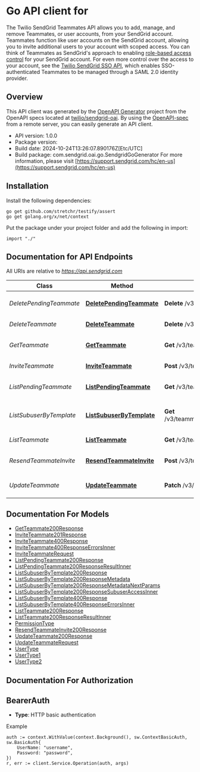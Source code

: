 # Go API client for 

The Twilio SendGrid Teammates API allows you to add, manage, and remove Teammates, or user accounts, from your SendGrid account. Teammates function like user accounts on the SendGrid account, allowing you to invite additional users to your account with scoped access. You can think of Teammates as SendGrid's approach to enabling [role-based access control](https://en.wikipedia.org/wiki/Role-based_access_control) for your SendGrid account. For even more control over the access to your account, see the [Twilio SendGrid SSO API](https://docs.sendgrid.com/api-reference/single-sign-on-teammates/), which enables SSO-authenticated Teammates to be managed through a SAML 2.0 identity provider.

## Overview
This API client was generated by the [OpenAPI Generator](https://openapi-generator.tech) project from the OpenAPI specs located at [twilio/sendgrid-oai](https://github.com/twilio/sendgrid-oai/tree/main/spec).  By using the [OpenAPI-spec](https://www.openapis.org/) from a remote server, you can easily generate an API client.

- API version: 1.0.0
- Package version: 
- Build date: 2024-10-24T13:26:07.890176Z[Etc/UTC]
- Build package: com.sendgrid.oai.go.SendgridGoGenerator
For more information, please visit [https://support.sendgrid.com/hc/en-us](https://support.sendgrid.com/hc/en-us)

## Installation

Install the following dependencies:

```shell
go get github.com/stretchr/testify/assert
go get golang.org/x/net/context
```

Put the package under your project folder and add the following in import:

```golang
import "./"
```

## Documentation for API Endpoints

All URIs are relative to *https://api.sendgrid.com*

Class | Method | HTTP request | Description
------------ | ------------- | ------------- | -------------
*DeletePendingTeammate* | [**DeletePendingTeammate**](docs/DeletePendingTeammate.md#deletependingteammate) | **Delete** /v3/teammates/pending/{Token} | Delete pending teammate
*DeleteTeammate* | [**DeleteTeammate**](docs/DeleteTeammate.md#deleteteammate) | **Delete** /v3/teammates/{Username} | Delete teammate
*GetTeammate* | [**GetTeammate**](docs/GetTeammate.md#getteammate) | **Get** /v3/teammates/{Username} | Retrieve specific teammate
*InviteTeammate* | [**InviteTeammate**](docs/InviteTeammate.md#inviteteammate) | **Post** /v3/teammates | Invite teammate
*ListPendingTeammate* | [**ListPendingTeammate**](docs/ListPendingTeammate.md#listpendingteammate) | **Get** /v3/teammates/pending | Retrieve all pending teammates
*ListSubuserByTemplate* | [**ListSubuserByTemplate**](docs/ListSubuserByTemplate.md#listsubuserbytemplate) | **Get** /v3/teammates/{TeammateName}/subuser_access | Get Teammate Subuser Access
*ListTeammate* | [**ListTeammate**](docs/ListTeammate.md#listteammate) | **Get** /v3/teammates | Retrieve all teammates
*ResendTeammateInvite* | [**ResendTeammateInvite**](docs/ResendTeammateInvite.md#resendteammateinvite) | **Post** /v3/teammates/pending/{Token}/resend | Resend teammate invite
*UpdateTeammate* | [**UpdateTeammate**](docs/UpdateTeammate.md#updateteammate) | **Patch** /v3/teammates/{Username} | Update teammate&#39;s permissions


## Documentation For Models

 - [GetTeammate200Response](GetTeammate200Response.md)
 - [InviteTeammate201Response](InviteTeammate201Response.md)
 - [InviteTeammate400Response](InviteTeammate400Response.md)
 - [InviteTeammate400ResponseErrorsInner](InviteTeammate400ResponseErrorsInner.md)
 - [InviteTeammateRequest](InviteTeammateRequest.md)
 - [ListPendingTeammate200Response](ListPendingTeammate200Response.md)
 - [ListPendingTeammate200ResponseResultInner](ListPendingTeammate200ResponseResultInner.md)
 - [ListSubuserByTemplate200Response](ListSubuserByTemplate200Response.md)
 - [ListSubuserByTemplate200ResponseMetadata](ListSubuserByTemplate200ResponseMetadata.md)
 - [ListSubuserByTemplate200ResponseMetadataNextParams](ListSubuserByTemplate200ResponseMetadataNextParams.md)
 - [ListSubuserByTemplate200ResponseSubuserAccessInner](ListSubuserByTemplate200ResponseSubuserAccessInner.md)
 - [ListSubuserByTemplate400Response](ListSubuserByTemplate400Response.md)
 - [ListSubuserByTemplate400ResponseErrorsInner](ListSubuserByTemplate400ResponseErrorsInner.md)
 - [ListTeammate200Response](ListTeammate200Response.md)
 - [ListTeammate200ResponseResultInner](ListTeammate200ResponseResultInner.md)
 - [PermissionType](PermissionType.md)
 - [ResendTeammateInvite200Response](ResendTeammateInvite200Response.md)
 - [UpdateTeammate200Response](UpdateTeammate200Response.md)
 - [UpdateTeammateRequest](UpdateTeammateRequest.md)
 - [UserType](UserType.md)
 - [UserType1](UserType1.md)
 - [UserType2](UserType2.md)


## Documentation For Authorization



## BearerAuth

- **Type**: HTTP basic authentication

Example

```golang
auth := context.WithValue(context.Background(), sw.ContextBasicAuth, sw.BasicAuth{
    UserName: "username",
    Password: "password",
})
r, err := client.Service.Operation(auth, args)
```

